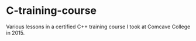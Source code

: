 # C-training-course
Various lessons in a certified C++ training course I took at Comcave College in 2015.
